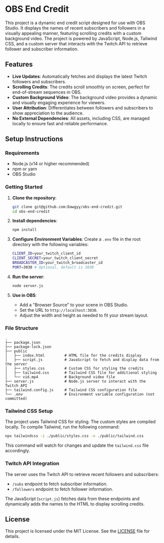 
# OBS End Credit

This project is a dynamic end credit script designed for use with OBS Studio. It displays the names of recent subscribers and followers in a visually appealing manner, featuring scrolling credits with a custom background video. The project is powered by JavaScript, Node.js, Tailwind CSS, and a custom server that interacts with the Twitch API to retrieve follower and subscriber information.

## Features

- **Live Updates**: Automatically fetches and displays the latest Twitch followers and subscribers.
- **Scrolling Credits**: The credits scroll smoothly on screen, perfect for end-of-stream sequences in OBS.
- **Custom Background Video**: The background video provides a dynamic and visually engaging experience for viewers.
- **User Attribution**: Differentiates between followers and subscribers to show appreciation to the audience.
- **No External Dependencies**: All assets, including CSS, are managed locally to ensure fast and reliable performance.

## Setup Instructions

### Requirements

- Node.js (v14 or higher recommended)
- npm or yarn
- OBS Studio

### Getting Started

1. **Clone the repository**:
   ```sh
   git clone git@github.com:Dawgyy/obs-end-credit.git
   cd obs-end-credit
   ```

2. **Install dependencies**:
   ```sh
   npm install
   ```

3. **Configure Environment Variables**:
   Create a `.env` file in the root directory with the following variables:
   ```sh
   CLIENT_ID=your_twitch_client_id
   CLIENT_SECRET=your_twitch_client_secret
   BROADCASTER_ID=your_twitch_broadcaster_id
   PORT=3030 # Optional, default is 3030
   ```

4. **Run the server**:
   ```sh
   node server.js
   ```

5. **Use in OBS**:
   - Add a "Browser Source" to your scene in OBS Studio.
   - Set the URL to `http://localhost:3030`.
   - Adjust the width and height as needed to fit your stream layout.

### File Structure

```
.
├── package.json
├── package-lock.json
├── public
│   ├── index.html         # HTML file for the credits display
│   ├── script.js          # JavaScript to fetch and display data from the server
│   ├── styles.css         # Custom CSS for styling the credits
│   ├── tailwind.css       # Tailwind CSS file for additional styling
│   └── vid.mp4            # Background video file
├── server.js              # Node.js server to interact with the Twitch API
├── tailwind.config.js     # Tailwind CSS configuration file
└── .env                   # Environment variable configuration (not committed)
```

### Tailwind CSS Setup

The project uses Tailwind CSS for styling. The custom styles are compiled locally. To compile Tailwind, run the following command:

```sh
npx tailwindcss -i ./public/styles.css -o ./public/tailwind.css
```

This command will watch for changes and update the `tailwind.css` file accordingly.

### Twitch API Integration

The server uses the Twitch API to retrieve recent followers and subscribers:

- `/subs` endpoint to fetch subscriber information.
- `/followers` endpoint to fetch follower information.

The JavaScript (`script.js`) fetches data from these endpoints and dynamically adds the names to the HTML to display scrolling credits.

## License

This project is licensed under the MIT License. See the [LICENSE](LICENSE) file for details.

